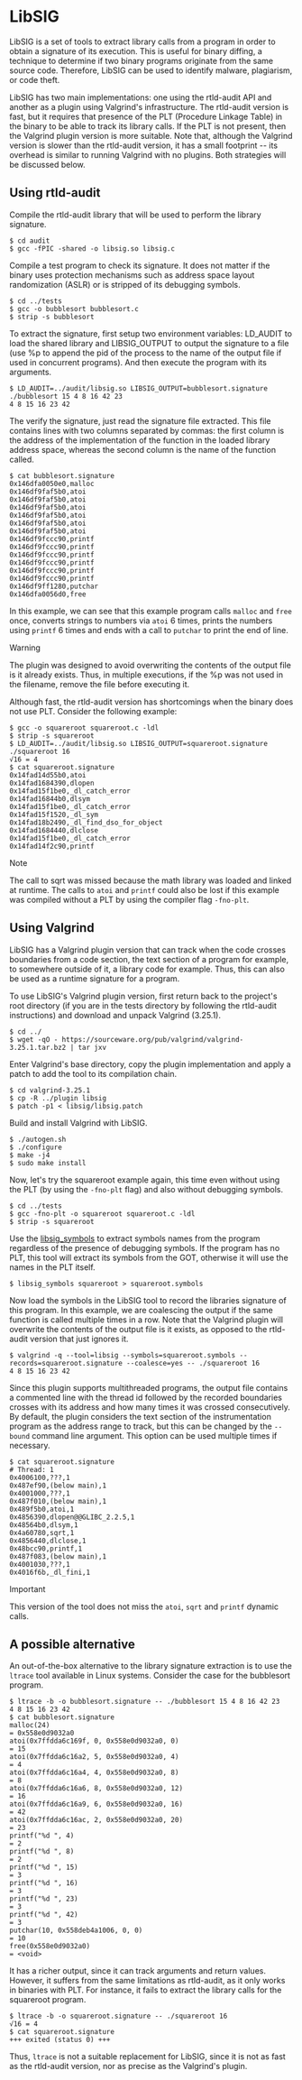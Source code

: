 # LibSIG

LibSIG is a set of tools to extract library calls from a program in order to obtain a signature of its execution.
This is useful for binary diffing, a technique to determine if two binary programs originate from the same source code.
Therefore, LibSIG can be used to identify malware, plagiarism, or code theft.

LibSIG has two main implementations: one using the rtld-audit API and another as a plugin using Valgrind's infrastructure.
The rtld-audit version is fast, but it requires that presence of the PLT (Procedure Linkage Table) in the binary to be able to track its library calls.
If the PLT is not present, then the Valgrind plugin version is more suitable.
Note that, although the Valgrind version is slower than the rtld-audit version, it has a small footprint -- its overhead is similar to running Valgrind with no plugins.
Both strategies will be discussed below.

## Using rtld-audit

Compile the rtld-audit library that will be used to perform the library signature.

    $ cd audit
    $ gcc -fPIC -shared -o libsig.so libsig.c

Compile a test program to check its signature.
It does not matter if the binary uses protection mechanisms such as address space layout
randomization (ASLR) or is stripped of its debugging symbols.

    $ cd ../tests
    $ gcc -o bubblesort bubblesort.c
    $ strip -s bubblesort

To extract the signature, first setup two environment variables: LD_AUDIT to load the shared library and LIBSIG_OUTPUT to output the signature to a file (use %p to append the pid of the process to the name of the output file if used in concurrent programs).
And then execute the program with its arguments.

    $ LD_AUDIT=../audit/libsig.so LIBSIG_OUTPUT=bubblesort.signature ./bubblesort 15 4 8 16 42 23
    4 8 15 16 23 42

The verify the signature, just read the signature file extracted.
This file contains lines with two columns separated by commas:
the first column is the address of the implementation of the function in the loaded library address space, whereas the second column is the name of the function called.

    $ cat bubblesort.signature
    0x146dfa0050e0,malloc
    0x146df9faf5b0,atoi
    0x146df9faf5b0,atoi
    0x146df9faf5b0,atoi
    0x146df9faf5b0,atoi
    0x146df9faf5b0,atoi
    0x146df9faf5b0,atoi
    0x146df9fccc90,printf
    0x146df9fccc90,printf
    0x146df9fccc90,printf
    0x146df9fccc90,printf
    0x146df9fccc90,printf
    0x146df9fccc90,printf
    0x146df9ff1280,putchar
    0x146dfa0056d0,free

In this example, we can see that this example program calls `malloc` and `free` once, converts strings to numbers via `atoi` 6 times, prints the numbers using `printf` 6 times and ends with a call to `putchar` to print the end of line.

> [!WARNING]
> The plugin was designed to avoid overwriting the contents of the output file is it already exists. Thus, in multiple executions, if the %p was not used in the filename, remove the file before executing it.

Although fast, the rtld-audit version has shortcomings when the binary does not use PLT. Consider the following example:

    $ gcc -o squareroot squareroot.c -ldl
    $ strip -s squareroot
    $ LD_AUDIT=../audit/libsig.so LIBSIG_OUTPUT=squareroot.signature ./squareroot 16
    √16 = 4
    $ cat squareroot.signature
    0x14fad14d55b0,atoi
    0x14fad1684390,dlopen
    0x14fad15f1be0,_dl_catch_error
    0x14fad16844b0,dlsym
    0x14fad15f1be0,_dl_catch_error
    0x14fad15f1520,_dl_sym
    0x14fad18b2490,_dl_find_dso_for_object
    0x14fad1684440,dlclose
    0x14fad15f1be0,_dl_catch_error
    0x14fad14f2c90,printf

> [!NOTE]  
> The call to sqrt was missed because the math library was loaded and linked at runtime. The calls to `atoi` and `printf` could also be lost if this example was compiled without a PLT by using the compiler flag `-fno-plt`.

## Using Valgrind

LibSIG has a Valgrind plugin version that can track when the code crosses boundaries from a code section, the text section of a program for example, to somewhere outside of it, a library code for example.
Thus, this can also be used as a runtime signature for a program.

To use LibSIG's Valgrind plugin version, first return back to the project's root directory (if you are in the tests directory by following the rtld-audit instructions) and download and unpack Valgrind (3.25.1).

    $ cd ../
    $ wget -qO - https://sourceware.org/pub/valgrind/valgrind-3.25.1.tar.bz2 | tar jxv

Enter Valgrind's base directory, copy the plugin implementation and apply a patch to add the tool to its compilation chain.

    $ cd valgrind-3.25.1
    $ cp -R ../plugin libsig
    $ patch -p1 < libsig/libsig.patch

Build and install Valgrind with LibSIG.

    $ ./autogen.sh
    $ ./configure
    $ make -j4
    $ sudo make install

Now, let's try the squareroot example again, this time even
without using the PLT (by using the `-fno-plt` flag) and also without debugging symbols.

    $ cd ../tests
    $ gcc -fno-plt -o squareroot squareroot.c -ldl
    $ strip -s squareroot

Use the [libsig_symbols](plugin/libsig_symbols) to extract symbols names from the program regardless of the presence of debugging symbols.
If the program has no PLT, this tool will extract its symbols from the GOT, otherwise it will use the names in the PLT itself.

    $ libsig_symbols squareroot > squareroot.symbols

Now load the symbols in the LibSIG tool to record the libraries signature of this program.
In this example, we are coalescing the output if the same function is called multiple times in a row.
Note that the Valgrind plugin will overwrite the contents of the output file is it exists, as opposed to the rtld-audit version that just ignores it.

    $ valgrind -q --tool=libsig --symbols=squareroot.symbols --records=squareroot.signature --coalesce=yes -- ./squareroot 16
    4 8 15 16 23 42

Since this plugin supports multithreaded programs, the output file contains a commented line with the thread id followed by the recorded boundaries crosses with its address and how many times it was crossed consecutively.
By default, the plugin considers the text section of the instrumentation program as the address range to track, but this can be changed by the `--bound` command line argument. This option can be used multiple times if necessary.

    $ cat squareroot.signature
    # Thread: 1
    0x4006100,???,1
    0x487ef90,(below main),1
    0x4001000,???,1
    0x487f010,(below main),1
    0x489f5b0,atoi,1
    0x4856390,dlopen@@GLIBC_2.2.5,1
    0x48564b0,dlsym,1
    0x4a60780,sqrt,1
    0x4856440,dlclose,1
    0x48bcc90,printf,1
    0x487f083,(below main),1
    0x4001030,???,1
    0x4016f6b,_dl_fini,1

> [!IMPORTANT]  
> This version of the tool does not miss the `atoi`, `sqrt` and `printf` dynamic calls.

## A possible alternative

An out-of-the-box alternative to the library signature extraction is to use the `ltrace` tool available in Linux systems.
Consider the case for the bubblesort program.

    $ ltrace -b -o bubblesort.signature -- ./bubblesort 15 4 8 16 42 23
    4 8 15 16 23 42 
    $ cat bubblesort.signature 
    malloc(24)                                                                   = 0x558e0d9032a0
    atoi(0x7ffdda6c169f, 0, 0x558e0d9032a0, 0)                                   = 15
    atoi(0x7ffdda6c16a2, 5, 0x558e0d9032a0, 4)                                   = 4
    atoi(0x7ffdda6c16a4, 4, 0x558e0d9032a0, 8)                                   = 8
    atoi(0x7ffdda6c16a6, 8, 0x558e0d9032a0, 12)                                  = 16
    atoi(0x7ffdda6c16a9, 6, 0x558e0d9032a0, 16)                                  = 42
    atoi(0x7ffdda6c16ac, 2, 0x558e0d9032a0, 20)                                  = 23
    printf("%d ", 4)                                                             = 2
    printf("%d ", 8)                                                             = 2
    printf("%d ", 15)                                                            = 3
    printf("%d ", 16)                                                            = 3
    printf("%d ", 23)                                                            = 3
    printf("%d ", 42)                                                            = 3
    putchar(10, 0x558deb4a1006, 0, 0)                                            = 10
    free(0x558e0d9032a0)                                                         = <void>

It has a richer output, since it can track arguments and return values.
However, it suffers from the same limitations as rtld-audit, as it only works in binaries with PLT.
For instance, it fails to extract the library calls for the squareroot program.

    $ ltrace -b -o squareroot.signature -- ./squareroot 16
    √16 = 4
    $ cat squareroot.signature 
    +++ exited (status 0) +++

Thus, `ltrace` is not a suitable replacement for LibSIG, since it is not as fast as the rtld-audit version, nor as precise as the Valgrind's plugin.
